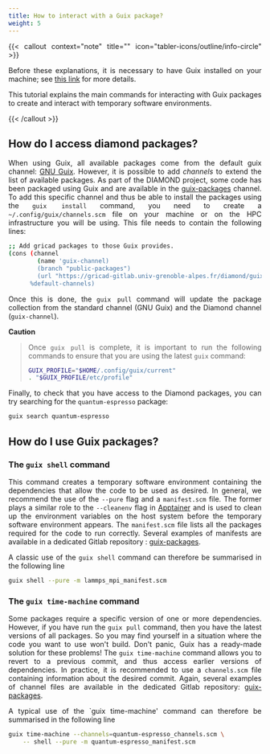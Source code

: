 ```yaml
---
title: How to interact with a Guix package?
weight: 5
---
```


<div align="justify">

{{< callout context="note" title="" icon="tabler-icons/outline/info-circle" >}}

Before these explanations, it is necessary to have Guix installed on your machine; see [this link](/en/documentation/install/install-guix/) for more details.

This tutorial explains the main commands for interacting with Guix packages to create and interact with temporary software environments.

{{< /callout >}}

## How do I access diamond packages?

When using Guix, all available packages come from the default guix channel: [GNU Guix](https://hpc.guix.info/browse). However, it is possible to add *channels* to extend the list of available packages. As part of the DIAMOND project, some code has been packaged using Guix and are available in the [guix-packages](https://gricad-gitlab.univ-grenoble-alpes.fr/diamond/guix/guix-channel) channel. To add this specific channel and thus be able to install the packages using the `guix install` command, you need to create a `~/.config/guix/channels.scm` file on your machine or on the HPC infrastructure you will be using. This file needs to contain the following lines:

```bash
;; Add gricad packages to those Guix provides.
(cons (channel
        (name 'guix-channel)
        (branch "public-packages")
        (url "https://gricad-gitlab.univ-grenoble-alpes.fr/diamond/guix/guix-channel.git"))
      %default-channels)
```

Once this is done, the `guix pull` command will update the package collection from the standard channel (GNU Guix) and the Diamond channel (`guix-channel`).

**Caution**
>
> Once `guix pull` is complete, it is important to run the following commands to ensure that you are using the latest `guix` command:
>
>```bash
>GUIX_PROFILE="$HOME/.config/guix/current"
>. "$GUIX_PROFILE/etc/profile"
>```

Finally, to check that you have access to the Diamond packages, you can try searching for the `quantum-espresso` package:

```bash
guix search quantum-espresso
```

## How do I use Guix packages?

### The `guix shell` command

This command creates a temporary software environment containing the dependencies that allow the code to be used as desired. In general, we recommend the use of the `--pure` flag and a `manifest.scm` file. The former plays a similar role to the `--cleanenv` flag in [Apptainer](/en/documentation/use/apptainer-isolation-flags/) and is used to clean up the environment variables on the host system before the temporary software environment appears. The `manifest.scm` file lists all the packages required for the code to run correctly. Several examples of manifests are available in a dedicated Gitlab repository : [guix-packages](https://gricad-gitlab.univ-grenoble-alpes.fr/diamond/guix//guix-packages/-/tree/master/manifests?ref_type=heads).

A classic use of the `guix shell` command can therefore be summarised in the following line

```bash
guix shell --pure -m lammps_mpi_manifest.scm
```

### The `guix time-machine` command

Some packages require a specific version of one or more dependencies. However, if you have run the `guix pull` command, then you have the latest versions of all packages. So you may find yourself in a situation where the code you want to use won't build. Don't panic, Guix has a ready-made solution for these problems! The `guix time-machine` command allows you to revert to a previous commit, and thus access earlier versions of dependencies. In practice, it is recommended to use a `channels.scm` file containing information about the desired commit. Again, several examples of channel files are available in the dedicated Gitlab repository: [guix-packages](https://gricad-gitlab.univ-grenoble-alpes.fr/diamond/guix/guix-packages/-/tree/master/manifests/with_time_machine?ref_type=heads).

A typical use of the `guix time-machine' command can therefore be summarised in the following line

```bash
guix time-machine --channels=quantum-espresso_channels.scm \
    -- shell --pure -m quantum-espresso_manifest.scm
```

</div>
